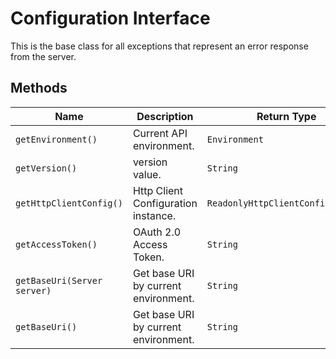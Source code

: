 
# Configuration Interface

This is the base class for all exceptions that represent an error response from the server.

## Methods

| Name | Description | Return Type |
|  --- | --- | --- |
| `getEnvironment()` | Current API environment. | `Environment` |
| `getVersion()` | version value. | `String` |
| `getHttpClientConfig()` | Http Client Configuration instance. | `ReadonlyHttpClientConfiguration` |
| `getAccessToken()` | OAuth 2.0 Access Token. | `String` |
| `getBaseUri(Server server)` | Get base URI by current environment. | `String` |
| `getBaseUri()` | Get base URI by current environment. | `String` |

